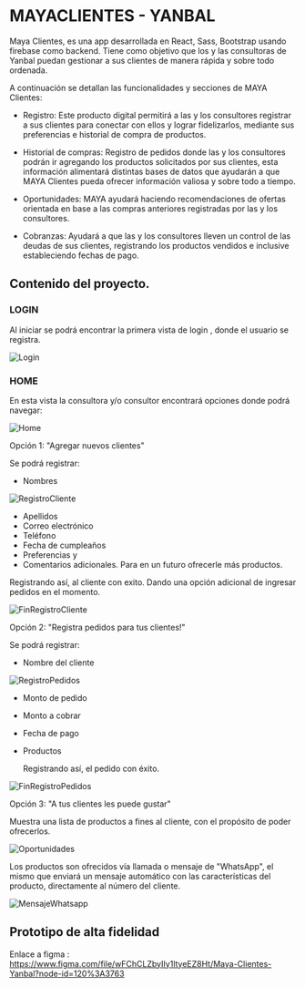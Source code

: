 # MAYACLIENTES - YANBAL
Maya Clientes, es una app desarrollada en React, Sass, Bootstrap usando firebase como backend. Tiene como objetivo que los y las consultoras de Yanbal puedan gestionar a sus clientes de manera rápida y sobre todo ordenada. 

A continuación se detallan las funcionalidades y secciones de MAYA Clientes:

- Registro: Este producto digital permitirá a las y los consultores registrar a sus clientes para conectar con ellos y  lograr fidelizarlos, mediante sus preferencias e historial de compra de productos. 

- Historial de compras: Registro de pedidos donde las y los consultores podrán ir agregando los productos solicitados por sus clientes, esta información alimentará distintas bases de datos que ayudarán a que MAYA Clientes pueda ofrecer información valiosa y sobre todo a tiempo.

- Oportunidades: MAYA ayudará haciendo recomendaciones de ofertas orientada en base a las compras anteriores registradas por las y los consultores.

- Cobranzas: Ayudará a que las y los consultores lleven un control de las deudas de sus clientes, registrando los productos vendidos e inclusive estableciendo fechas de pago.


## Contenido del proyecto.

### LOGIN 
Al iniciar se podrá encontrar la primera vista de login , donde el usuario se registra.

![Login](src/images/readme/Login.jpg)

### HOME 
En esta vista la consultora y/o consultor encontrará opciones donde podrá navegar:

![Home](src/images/readme/Home.jpg)

Opción 1: "Agregar nuevos clientes"

Se podrá registrar:
- Nombres

![RegistroCliente](src/images/readme/RegistroCliente.jpg)

- Apellidos
- Correo electrónico
- Teléfono
- Fecha de cumpleaños
- Preferencias y 
- Comentarios adicionales. Para en un futuro ofrecerle más productos.

Registrando así, al cliente con exito. Dando una opción adicional de ingresar pedidos en el momento.

![FinRegistroCliente](src/images/readme/FinRegistroCliente.jpg)



Opción 2: "Registra pedidos para tus clientes!"

Se podrá registrar:
- Nombre del cliente

![RegistroPedidos](src/images/readme/RegistroPedidos.jpg)


- Monto de pedido
- Monto a cobrar
- Fecha de pago
- Productos 
  
  Registrando así, el pedido con éxito.

![FinRegistroPedidos](src/images/readme/FinRegistroPedidos.jpg)



Opción 3: "A tus clientes les puede gustar"

Muestra una lista de productos a fines al cliente, con el propósito de poder ofrecerlos.

![Oportunidades](src/images/readme/Oportunidades.jpg)

Los productos son ofrecidos vía llamada o mensaje de "WhatsApp", el mismo que enviará un mensaje automático con las características del producto, directamente al número del cliente.

![MensajeWhatsapp](src/images/readme/MensajeWhatsapp.jpg)


## Prototipo de alta fidelidad

Enlace a figma : https://www.figma.com/file/wFChCLZbyIIy1ltyeEZ8Ht/Maya-Clientes-Yanbal?node-id=120%3A3763
